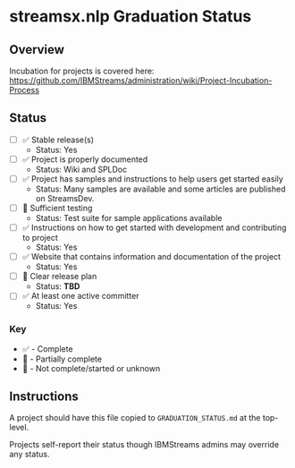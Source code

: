 # streamsx.nlp Graduation Status


## Overview
Incubation for projects is covered here: https://github.com/IBMStreams/administration/wiki/Project-Incubation-Process

## Status

- [ ] :white_check_mark: Stable release(s)
  * Status: Yes
- [ ] :white_check_mark: Project is properly documented
  * Status: Wiki and SPLDoc
- [ ] :white_check_mark: Project has samples and instructions to help users get started easily
  * Status: Many samples are available and some articles are published on StreamsDev.
- [ ] :large_orange_diamond: Sufficient testing
  * Status: Test suite for sample applications available
- [ ] :white_check_mark: Instructions on how to get started with development and contributing to project
  * Status: Yes
- [ ] :white_check_mark: Website that contains information and documentation of the project
  * Status: Yes
- [ ] :red_circle: Clear release plan
  * Status: **TBD**
- [ ] :white_check_mark: At least one active committer
  * Status: Yes

### Key
* :white_check_mark: - Complete
* :large_orange_diamond: - Partially complete
* :red_circle: - Not complete/started or unknown

## Instructions
A project should have this file copied to `GRADUATION_STATUS.md` at the top-level.

Projects self-report their status though IBMStreams admins may override any status.
